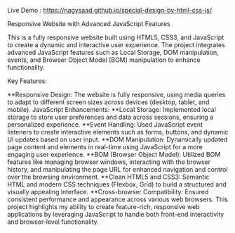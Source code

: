 Live Demo : https://nagysaad.github.io/special-design-by-html-css-js/

Responsive Website with Advanced JavaScript Features

This is a fully responsive website built using HTML5, CSS3, and JavaScript to create a dynamic and interactive user experience. The project integrates advanced JavaScript features such as Local Storage, DOM manipulation, events, and Browser Object Model (BOM) manipulation to enhance functionality.

Key Features:

**Responsive Design: The website is fully responsive, using media queries to adapt to different screen sizes across devices (desktop, tablet, and mobile).
JavaScript Enhancements:
**Local Storage: Implemented local storage to store user preferences and data across sessions, ensuring a personalized experience.
**Event Handling: Used JavaScript event listeners to create interactive elements such as forms, buttons, and dynamic UI updates based on user input.
**DOM Manipulation: Dynamically updated page content and elements in real-time using JavaScript for a more engaging user experience.
**BOM (Browser Object Model): Utilized BOM features like managing browser windows, interacting with the browser history, and manipulating the page URL for enhanced navigation and control over the browsing environment.
**Clean HTML5 and CSS3: Semantic HTML and modern CSS techniques (Flexbox, Grid) to build a structured and visually appealing interface.
**Cross-browser Compatibility: Ensured consistent performance and appearance across various web browsers.
This project highlights my ability to create feature-rich, responsive web applications by leveraging JavaScript to handle both front-end interactivity and browser-level functionality.

